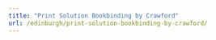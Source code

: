 ```yaml
---
title: "Print Solution Bookbinding by Crawford"
url: /edinburgh/print-solution-bookbinding-by-crawford/
---
```

